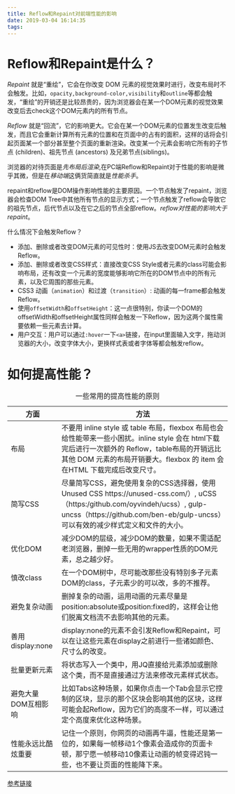 ```yaml
---
title: Reflow和Repaint对前端性能的影响
date: 2019-03-04 16:14:35
tags:
---
```


# Reflow和Repaint是什么？

*Repaint* 就是“重绘”，它会在你改变 DOM 元素的视觉效果时进行，改变布局时不会触发。比如，`opacity,background-color,visibility`和`outline`等都会触发，“重绘”的开销还是比较昂贵的，因为浏览器会在某一个DOM元素的视觉效果改变后去check这个DOM元素内的所有节点。

*Reflow* 就是“回流”，它的影响更大。它会在某一个DOM元素的位置发生改变后触发，而且它会重新计算所有元素的位置和在页面中的占有的面积，这样的话将会引起页面某一个部分甚至整个页面的重新渲染。改变某一个元素会影响它所有的子节点 (children)、祖先节点 (ancestors) 及兄弟节点(siblings)。

浏览器的对待页面是*先布局后渲染*,在PC端Reflow和Repaint对于性能的影响是微乎其微，但是在*移动端*这俩货简直就是*性能杀手*。

repaint和reflow是DOM操作影响性能的主要原因。一个节点触发了repaint，浏览器会检查DOM Tree中其他所有节点的显示方式；一个节点触发了reflow会导致它的祖先节点，后代节点以及在它之后的节点全部reflow。*reflow对性能的影响大于repaint*。

什么情况下会触发Reflow？

* 添加、删除或者改变DOM元素的可见性时：使用JS去改变DOM元素时会触发Reflow。
* 添加、删除或者改变CSS样式：直接改变CSS Style或者元素的class可能会影响布局，还有改变一个元素的宽度能够影响它所在的DOM节点中的所有元素，以及它周围的那些元素。
* CSS3 动画（`animation`）和过渡（`transition`）: 动画的每一frame都会触发Reflow。
* 使用`offsetWidth`和`offsetHeight`：这一点很特别，你读一个DOM的offsetWidth和offsetHeight属性同样会触发一下Reflow，因为这两个属性需要依赖一些元素去计算。
* 用户交互：用户可以通过`:hover`一下`<a>`链接，在input里面输入文字，拖动浏览器的大小，改变字体大小，更换样式表或者字体等都会触发reflow。

# 如何提高性能？

<table>
    <caption>一些常用的提高性能的原则</caption>
    <thead>
        <tr>
            <th>方面</th>
            <th>方法</th>
        </tr>
    </thead>
    <tbody>
        <tr>
            <td>布局</td>
            <td>不要用 inline style 或 table 布局，flexbox 布局也会给性能带来一些小困扰。inline style 会在 html下载完后进行一次额外的 Reflow，table布局的开销远比其他 DOM 元素的布局开销要大。flexbox 的 item 会在HTML 下载完成后改变尺寸。</td>
        </tr>
        <tr>
            <td>简写CSS</td>
            <td>尽量简写CSS，避免使用复杂的CSS选择器，使用 Unused CSS https://unused-css.com/）, uCSS（https:/github.com/oyvindeh/ucss）, gulp-uncss（https://github.com/ben-eb/gulp-uncss）可以有效的减少样式定义和文件的大小。</td>
        </tr>
        <tr>
            <td>优化DOM</td>
            <td>减少DOM的层级，减少DOM的数量，如果不需适配老浏览器，删掉一些无用的wrapper性质的DOM元素，总之越少好。</td>
        </tr>
        <tr>
            <td>慎改class</td>
            <td>在一个DOM树中，尽可能改那些没有特别多子元素DOM的class，子元素少的可以改，多的不推荐。</td>
        </tr>
        <tr>
            <td>避免复杂动画</td>
            <td>删掉复杂的动画，运用动画的元素尽量是position:absolute或position:fixed的，这样会让他们脱离文档流不去影响其他的元素。</td>
        </tr>
        <tr>
            <td>善用display:none</td>
            <td>display:none的元素不会引发Reflow和Repaint，可以在让这些元素在display之前进行一些诸如颜色、尺寸么的改变。</td>
        </tr>
        <tr>
            <td>批量更新元素</td>
            <td>将状态写入一个类中，用JQ直接给元素添加或删除这个类，而不是直接通过方法来修改元素样式状态。</td>
        </tr>
        <tr>
            <td>避免大量DOM互相影响</td>
            <td>比如Tabs这种场景，如果你点击一个Tab会显示它控制的区块，显示的那个区块会影响其他的区块，这样可能会起Reflow，因为它们的高度不一样，可以通过定个高度来优化这种场景。</td>
        </tr>
        <tr>
            <td>性能永远比酷炫重要</td>
            <td>记住一个原则，你网页的动画再牛逼，性能还是第一位的，如果每一帧移动1个像素会造成你的页面卡顿，那宁愿一帧移动10像素让动画的帧变得迟钝一些，也不要让页面的性能降下来。</td>
        </tr>
    </tbody>
</table>

[参考链接](https://juejin.im/entry/595b5c135188250d7767f7d3)